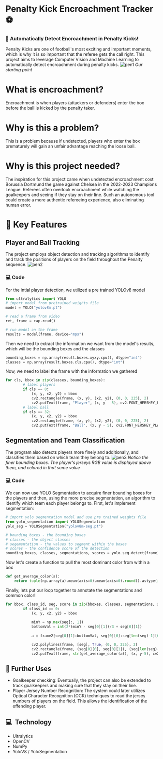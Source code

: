 # Penalty Kick Encroachment Tracker ⚽️

### 🏁 Automatically Detect Encroachment in Penalty Kicks!
Penalty Kicks are one of football's most exciting and important moments, which is why it is so important that the referee gets the call right. This project aims to leverage Computer Vision and Machine Learning to automatically detect encroachment during penalty kicks.
![pen1](https://github.com/AggieSportsAnalytics/PenaltyEncroachment/assets/53201392/9e4bd4b5-d1fd-4981-abfd-9a23f5ee57aa)
_Our starting point_


# What is encroachment?
Encroachment is when players (attackers or defenders) enter the box before the ball is kicked by the penalty taker.

# Why is this a problem?
This is a problem because if undetected, players who enter the box prematurely will gain an unfair advantage reaching the loose ball.

# Why is this project needed?
The inspiration for this project came when undetected encroachment cost Borussia Dortmund the game against Chelsea in the 2022-2023 Champions League. Referees often overlook encroachment while watching the goalkeepers and seeing if they stay on their line. Such an autonomous tool could create a more authentic refereeing experience, also eliminating human error.

# 🔑 Key Features
## Player and Ball Tracking
The project employs object detection and tracking algorithms to identify and track the positions of players on the field throughout the Penalty sequence.
![pen2](https://github.com/AggieSportsAnalytics/PenaltyEncroachment/assets/53201392/0dd5556d-cc3f-45b7-bbbd-9edb59560d64)
### 💻 Code
For the intial player detection, we utilized a pre trained YOLOv8 model

```py
from ultralytics import YOLO
# import model from pretrained weights file
model = YOLO("yolov8m.pt")

# read a frame from video
ret, frame = cap.read()

# run model on the frame
results = model(frame, device="mps")
```

Then we need to extract the information we want from the model's results, which will be the bounding boxes and the classes

```py
bounding_boxes = np.array(result.boxes.xyxy.cpu(), dtype="int")
classes = np.array(result.boxes.cls.cpu(), dtype="int")
```

Now, we need to label the frame with the information we gathered

```py
for cls, bbox in zip(classes, bounding_boxes):
        # label players
        if cls == 0:
            (x, y, x2, y2) = bbox
            cv2.rectangle(frame, (x, y), (x2, y2), (0, 0, 225), 2)
            cv2.putText(frame, "Player", (x, y - 5), cv2.FONT_HERSHEY_PLAIN, 2, (0, 0, 225), 2)
        # label ball
        if cls == 32:
            (x, y, x2, y2) = bbox
            cv2.rectangle(frame, (x, y), (x2, y2), (0, 0, 225), 2)
            cv2.putText(frame, "Ball", (x, y - 5), cv2.FONT_HERSHEY_PLAIN, 2, (0, 0, 225), 2)
```

## Segmentation and Team Classification
The program also detects players more finely and additionally, and classifies them based on which team they belong to.
![pen3](https://github.com/AggieSportsAnalytics/PenaltyEncroachment/assets/53201392/91d2b6e8-7f2f-4336-a6a3-46b6c7ec145b)
_Notice the finer bounding boxes. The player's jerseys RGB value is displayed above them, and colored in that same value_
### 💻 Code
We can now use YOLO Segmentation to acquire finer bounding boxes for the players and then, using the more precise segmentation, an algorithm to identify which team each player belongs to.
First, let's implement segmentation:

```py
# import yolo segmentation model and use pre trained weights file
from yolo_segmentation import YOLOSegmentation
yolo_seg = YOLOSegmentation("yolov8m-seg.pt")

# bounding_boxes - the bounding boxes
# classes - the object classes
# segementation - the values to segment within the boxes
# scores - the confidence score of the detection
bounding_boxes, classes, segmentations, scores = yolo_seg.detect(frame)
```

Now let's create a function to pull the most dominant color from within a box

```py
def get_average_color(a):
    return tuple(np.array(a).mean(axis=0).mean(axis=0).round().astype(int))
```

Finally, lets put our loop together to annotate the segmentations and common color!
```py
for bbox, class_id, seg, score in zip(bboxes, classes, segmentations, scores):
        if class_id == 0:
            (x, y, x2, y2) = bbox
            
            minY = np.max(seg[:, 1])
            bottomVal = int(2*(minY - seg[0][1])/3 + seg[0][1])
            
            a = frame2[seg[0][1]:bottomVal, seg[0][0]:seg[len(seg)-1][0]]

            cv2.polylines(frame, [seg], True, (0, 0, 225), 2)
            cv2.rectangle(frame, (seg[0][0], seg[0][1]), (seg[len(seg)-1][0], bottomVal), (225, 0, 0), 2)
            cv2.putText(frame, str(get_average_color(a)), (x, y-5), cv2.FONT_HERSHEY_PLAIN, 2, (int(get_average_color(a)[0]), int(get_average_color(a)[1]), int(get_average_color(a)[2])), 4)
```



## 🚀 Further Uses
- Goalkeeper checking: Eventually, the project can also be extended to track goalkeepers and making sure that they stay on their line.
- Player Jersey Number Recognition: The system could later utilizes Optical Character Recognition (OCR) techniques to read the jersey numbers of players on the field. This allows the identification of the offending player.

## 💻  Technology
- Ultralytics
- OpenCV
- NumPy
- YoloV8 / YoloSegmentation
